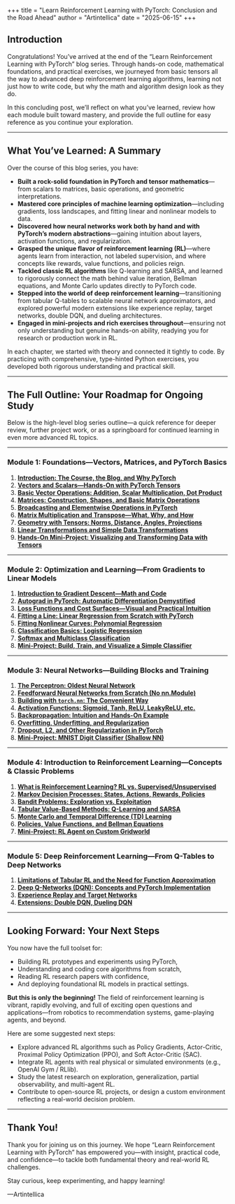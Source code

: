 +++
title = "Learn Reinforcement Learning with PyTorch: Conclusion and the Road Ahead"
author = "Artintellica"
date = "2025-06-15"
+++

## Introduction

Congratulations! You’ve arrived at the end of the “Learn Reinforcement Learning
with PyTorch” blog series. Through hands-on code, mathematical foundations, and
practical exercises, we journeyed from basic tensors all the way to advanced
deep reinforcement learning algorithms, learning not just how to write code, but
why the math and algorithm design look as they do.

In this concluding post, we’ll reflect on what you’ve learned, review how each
module built toward mastery, and provide the full outline for easy reference as
you continue your exploration.

---

## What You’ve Learned: A Summary

Over the course of this blog series, you have:

- **Built a rock-solid foundation in PyTorch and tensor mathematics**—from
  scalars to matrices, basic operations, and geometric interpretations.
- **Mastered core principles of machine learning optimization**—including
  gradients, loss landscapes, and fitting linear and nonlinear models to data.
- **Discovered how neural networks work both by hand and with PyTorch’s modern
  abstractions**—gaining intuition about layers, activation functions, and
  regularization.
- **Grasped the unique flavor of reinforcement learning (RL)**—where agents
  learn from interaction, not labeled supervision, and where concepts like
  rewards, value functions, and policies reign.
- **Tackled classic RL algorithms** like Q-learning and SARSA, and learned to
  rigorously connect the math behind value iteration, Bellman equations, and
  Monte Carlo updates directly to PyTorch code.
- **Stepped into the world of deep reinforcement learning**—transitioning from
  tabular Q-tables to scalable neural network approximators, and explored
  powerful modern extensions like experience replay, target networks, double
  DQN, and dueling architectures.
- **Engaged in mini-projects and rich exercises throughout**—ensuring not only
  understanding but genuine hands-on ability, readying you for research or
  production work in RL.

In each chapter, we started with theory and connected it tightly to code. By
practicing with comprehensive, type-hinted Python exercises, you developed both
rigorous understanding and practical skill.

---

## The Full Outline: Your Roadmap for Ongoing Study

Below is the high-level blog series outline—a quick reference for deeper review,
further project work, or as a springboard for continued learning in even more
advanced RL topics.

---

### **Module 1: Foundations—Vectors, Matrices, and PyTorch Basics**

1. **[Introduction: The Course, the Blog, and Why PyTorch](/blog/0059-rl-torch-11-introduction.md)**
2. **[Vectors and Scalars—Hands-On with PyTorch Tensors](/blog/0060-rl-torch-12-vectors.md)**
3. **[Basic Vector Operations: Addition, Scalar Multiplication, Dot Product](/blog/0061-rl-torch-13-operations.md)**
4. **[Matrices: Construction, Shapes, and Basic Matrix Operations](/blog/0062-rl-torch-14-matrices.md)**
5. **[Broadcasting and Elementwise Operations in PyTorch](/blog/0063-rl-torch-15-broadcasting.md)**
6. **[Matrix Multiplication and Transpose—What, Why, and How](/blog/0064-rl-torch-16-matmul.md)**
7. **[Geometry with Tensors: Norms, Distance, Angles, Projections](/blog/0065-rl-torch-17-geometry.md)**
8. **[Linear Transformations and Simple Data Transformations](/blog/0066-rl-torch-18-transformations.md)**
9. **[Hands-On Mini-Project: Visualizing and Transforming Data with Tensors](/blog/0067-rl-torch-19-visualizing.md)**

---

### **Module 2: Optimization and Learning—From Gradients to Linear Models**

1. **[Introduction to Gradient Descent—Math and Code](/blog/0068-rl-torch-21-gradient.md)**
2. **[Autograd in PyTorch: Automatic Differentiation Demystified](/blog/0069-rl-torch-22-autograd.md)**
3. **[Loss Functions and Cost Surfaces—Visual and Practical Intuition](/blog/0070-rl-torch-23-loss.md)**
4. **[Fitting a Line: Linear Regression from Scratch with PyTorch](/blog/0071-rl-torch-24-fitting.md)**
5. **[Fitting Nonlinear Curves: Polynomial Regression](/blog/0072-rl-torch-25-nonlinear.md)**
6. **[Classification Basics: Logistic Regression](/blog/0073-rl-torch-26-classification.md)**
7. **[Softmax and Multiclass Classification](8/blog/0074-rl-torch-27-softmax.md)**
8. **[Mini-Project: Build, Train, and Visualize a Simple Classifier](/blog/0075-rl-torch-28-project.md)**

---

### **Module 3: Neural Networks—Building Blocks and Training**

1. **[The Perceptron: Oldest Neural Network](/blog/0076-rl-torch-31-perceptron.md)**
2. **[Feedforward Neural Networks from Scratch (No nn.Module)](/blog/0077-rl-torch-32-feedforward.md)**
3. **[Building with `torch.nn`: The Convenient Way](/blog/0078-rl-torch-33-torch-nn.md)**
4. **[Activation Functions: Sigmoid, Tanh, ReLU, LeakyReLU, etc.](/blog/0079-rl-torch-34-activation.md)**
5. **[Backpropagation: Intuition and Hands-On Example](/blog/0080-rl-torch-35-backpropagation.md)**
6. **[Overfitting, Underfitting, and Regularization](/blog/0081-rl-torch-36-overfitting.md)**
7. **[Dropout, L2, and Other Regularization in PyTorch](/blog/0082-rl-torch-37-dropout.md)**
8. **[Mini-Project: MNIST Digit Classifier (Shallow NN)](/blog/0083-rl-torch-38-project.md)**

---

### **Module 4: Introduction to Reinforcement Learning—Concepts & Classic Problems**

1. **[What is Reinforcement Learning? RL vs. Supervised/Unsupervised](/blog/0084-rl-torch-41-rl.md)**
2. **[Markov Decision Processes: States, Actions, Rewards, Policies](/blog/0085-rl-torch-42-markov.md)**
3. **[Bandit Problems: Exploration vs. Exploitation](/blog/0086-rl-torch-43-bandit.md)**
4. **[Tabular Value-Based Methods: Q-Learning and SARSA](/blog/0087-rl-torch-44-tabular.md)**
5. **[Monte Carlo and Temporal Difference (TD) Learning](/blog/0088-rl-torch-45-monte-carlo.md)**
6. **[Policies, Value Functions, and Bellman Equations](/blog/0089-rl-torch-46-policies.md)**
7. **[Mini-Project: RL Agent on Custom Gridworld](/blog/0090-rl-torch-47-project.md)**

---

### **Module 5: Deep Reinforcement Learning—From Q-Tables to Deep Networks**

1. **[Limitations of Tabular RL and the Need for Function Approximation](/blog/0091-rl-torch-51-limitations.md)**
2. **[Deep Q-Networks (DQN): Concepts and PyTorch Implementation](/blog/0092-rl-torch-52-deep-q.md)**
3. **[Experience Replay and Target Networks](/blog/0093-rl-torch-53-experience.md)**
4. **[Extensions: Double DQN, Dueling DQN](/blog/0094-rl-torch-54-extensions.md)**

---

## Looking Forward: Your Next Steps

You now have the full toolset for:

- Building RL prototypes and experiments using PyTorch,
- Understanding and coding core algorithms from scratch,
- Reading RL research papers with confidence,
- And deploying foundational RL models in practical settings.

**But this is only the beginning!** The field of reinforcement learning is
vibrant, rapidly evolving, and full of exciting open questions and
applications—from robotics to recommendation systems, game-playing agents, and
beyond.

Here are some suggested next steps:

- Explore advanced RL algorithms such as Policy Gradients, Actor-Critic,
  Proximal Policy Optimization (PPO), and Soft Actor-Critic (SAC).
- Integrate RL agents with real physical or simulated environments (e.g., OpenAI
  Gym / RLlib).
- Study the latest research on exploration, generalization, partial
  observability, and multi-agent RL.
- Contribute to open-source RL projects, or design a custom environment
  reflecting a real-world decision problem.

---

## Thank You!

Thank you for joining us on this journey. We hope “Learn Reinforcement Learning
with PyTorch” has empowered you—with insight, practical code, and confidence—to
tackle both fundamental theory and real-world RL challenges.

Stay curious, keep experimenting, and happy learning!

—Artintellica
